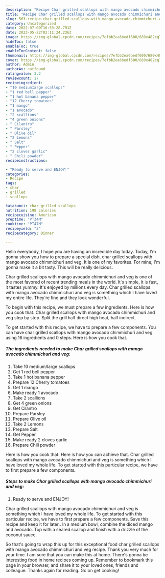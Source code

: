 ```yaml
---
description: "Recipe Char grilled scallops with mango avocado chimmichuri and veg yang Delicious}"
title: "Recipe Char grilled scallops with mango avocado chimmichuri and veg yang Delicious}"
slug: 563-recipe-char-grilled-scallops-with-mango-avocado-chimmichuri-and-veg-yang-delicious
category: Uncategorized
date: 2022-07-09T16:59:28.791Z
date: 2023-05-22T02:11:24.236Z
image: https://img-global.cpcdn.com/recipes/7efbb2ea6bedf600/680x482cq70/char-grilled-scallops-with-mango-avocado-chimmichuri-and-veg-recipe-main-photo.jpg
hideToc: false
enableToc: true
enableTocContent: false
thumbnail: https://img-global.cpcdn.com/recipes/7efbb2ea6bedf600/680x482cq70/char-grilled-scallops-with-mango-avocado-chimmichuri-and-veg-recipe-main-photo.jpg
cover: https://img-global.cpcdn.com/recipes/7efbb2ea6bedf600/680x482cq70/char-grilled-scallops-with-mango-avocado-chimmichuri-and-veg-recipe-main-photo.jpg
author: Admin
authorAv: notfound
ratingvalue: 3.2
reviewcount: 17
recipeingredient:
- "10 mediumIarge scallops"
- "1 red bell pepper"
- "1 hot banana pepper"
- "12 Cherry tomatoes"
- "1 mango"
- "1 avocado"
- "2 scallions"
- "4 green onions"
- " Cilantro"
- " Parsley"
- " Olive oil"
- "2 Lemons"
- " Salt"
- " Pepper"
- "2 cloves garlic"
- " Chili powder"
recipeinstructions:

- "Ready to serve and ENJOY!"
categories:
- Recipe
tags:
- char
- grilled
- scallops

katakunci: char grilled scallops 
nutrition: 198 calories
recipecuisine: American
preptime: "PT34M"
cooktime: "PT47M"
recipeyield: "3"
recipecategory: Dinner

---
```



Hello everybody, I hope you are having an incredible day today. Today, I'm gonna show you how to prepare a special dish, char grilled scallops with mango avocado chimmichuri and veg. It is one of my favorites. For mine, I'm gonna make it a bit tasty. This will be really delicious.

Char grilled scallops with mango avocado chimmichuri and veg is one of the most favored of recent trending meals in the world. It's simple, it is fast, it tastes yummy. It's enjoyed by millions every day. Char grilled scallops with mango avocado chimmichuri and veg is something which I have loved my entire life. They're fine and they look wonderful.

To begin with this recipe, we must prepare a few ingredients. Here is how you cook that. Char grilled scallops with mango avocado chimmichuri and veg step by step. Split the grill half direct high heat, half indirect.


To get started with this recipe, we have to prepare a few components. You can have char grilled scallops with mango avocado chimmichuri and veg using 16 ingredients and 0 steps. Here is how you cook that.

<!--inarticleads1-->

##### The ingredients needed to make Char grilled scallops with mango avocado chimmichuri and veg:

1. Take 10 medium/Iarge scallops
1. Get 1 red bell pepper
1. Take 1 hot banana pepper
1. Prepare 12 Cherry tomatoes
1. Get 1 mango
1. Make ready 1 avocado
1. Take 2 scallions
1. Get 4 green onions
1. Get  Cilantro
1. Prepare  Parsley
1. Prepare  Olive oil
1. Take 2 Lemons
1. Prepare  Salt
1. Get  Pepper
1. Make ready 2 cloves garlic
1. Prepare  Chili powder


Here is how you cook that. Here is how you can achieve that. Char grilled scallops with mango avocado chimmichuri and veg is something which I have loved my whole life. To get started with this particular recipe, we have to first prepare a few components. 

<!--inarticleads2-->

##### Steps to make Char grilled scallops with mango avocado chimmichuri and veg:


1. Ready to serve and ENJOY!

Char grilled scallops with mango avocado chimmichuri and veg is something which I have loved my whole life. To get started with this particular recipe, we have to first prepare a few components. Save this recipe and keep it for later.. In a medium bowl, combine the diced mango and avocado. Top with a seared scallop and finish with a drizzle of the coconut sauce. 

So that's going to wrap this up for this exceptional food char grilled scallops with mango avocado chimmichuri and veg recipe. Thank you very much for your time. I am sure that you can make this at home. There's gonna be interesting food in home recipes coming up. Remember to bookmark this page in your browser, and share it to your loved ones, friends and colleague. Thanks again for reading. Go on get cooking!
